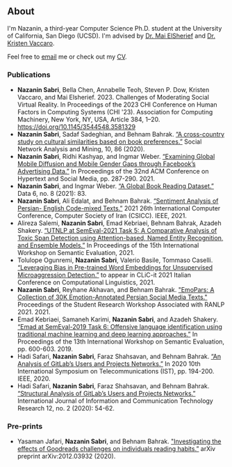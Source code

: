 ## About

I'm Nazanin, a third-year Computer Science Ph.D. student at the University of California, San Diego (UCSD). I'm advised by [Dr. Mai ElSherief](https://melsherief.eng.ucsd.edu/home) and [Dr. Kristen Vaccaro](https://kvaccaro.com/). 

<!-- I'm currently working on the use of causal inference in reasoning about and dealing with biases in the machine learning pipeline.  -->

Feel free to [email](mailto:nsabri@ucsd.edu) me or check out my [CV](Files/CV.pdf). 

### Publications

* **Nazanin Sabri**, Bella Chen, Annabelle Teoh, Steven P. Dow, Kristen Vaccaro, and Mai Elsherief. 2023. Challenges of Moderating Social Virtual Reality. In Proceedings of the 2023 CHI Conference on Human Factors in Computing Systems (CHI '23). Association for Computing Machinery, New York, NY, USA, Article 384, 1–20. https://doi.org/10.1145/3544548.3581329
* **Nazanin Sabri**, Sadaf Sadeghian, and Behnam Bahrak. [“A cross-country study on cultural similarities based on book preferences.”](https://www.springerprofessional.de/en/a-cross-country-study-on-cultural-similarities-based-on-book-pre/18481234) Social Network Analysis and Mining, 10, 86 (2020).
* **Nazanin Sabri**, Ridhi Kashyap, and Ingmar Weber. [“Examining Global Mobile Diffusion and Mobile Gender Gaps through Facebook’s Advertising Data.”](https://dl.acm.org/doi/10.1145/3465336.3475120) In Proceedings of the 32nd ACM Conference on Hypertext and Social Media, pp. 287-290. 2021.
* **Nazanin Sabri**, and Ingmar Weber. [“A Global Book Reading Dataset.”](https://www.mdpi.com/2306-5729/6/8/83) Data 6, no. 8 (2021): 83.
* **Nazanin Sabri**, Ali Edalat, and Behnam Bahrak. [“Sentiment Analysis of Persian- English Code-mixed Texts.”](https://ieeexplore.ieee.org/document/9420605) 2021 26th International Computer Conference, Computer Society of Iran (CSICC). IEEE, 2021.
* Alireza Salemi, **Nazanin Sabri**, Emad Kebriaei, Behnam Bahrak, Azadeh Shakery. [“UTNLP at SemEval-2021 Task 5: A Comparative Analysis of Toxic Span Detection using Attention-based, Named Entity Recognition, and Ensemble Models.”](https://aclanthology.org/2021.semeval-1.136/) In Proceedings of the 15th International Workshop on Semantic Evaluation, 2021.
* Tolulope Ogunremi, **Nazanin Sabri**, Valerio Basile, Tommaso Caselli. [“Leveraging Bias in Pre-trained Word Embeddings for Unsupervised Microaggression Detection.”](http://ceur-ws.org/Vol-3033/paper36.pdf) to appear in CLiC-it 2021 Italian Conference on Computational Linguistics, 2021.
* **Nazanin Sabri**, Reyhane Akhavan, and Behnam Bahrak. ["EmoPars: A Collection of 30K Emotion-Annotated Persian Social Media Texts."](https://aclanthology.org/2021.ranlp-srw.23/) Proceedings of the Student Research Workshop Associated with RANLP 2021. 2021.
* Emad Kebriaei, Samaneh Karimi, **Nazanin Sabri**, and Azadeh Shakery. [“Emad at SemEval-2019 Task 6: Offensive language identification using traditional machine learning and deep learning approaches.”](https://aclanthology.org/S19-2107/) In Proceedings of the 13th International Workshop on Semantic Evaluation, pp. 600-603. 2019.
* Hadi Safari, **Nazanin Sabri**, Faraz Shahsavan, and Behnam Bahrak. [“An Analysis of GitLab’s Users and Projects Networks.”](https://ieeexplore.ieee.org/document/9345844) In 2020 10th International Symposium on Telecommunications (IST), pp. 194-200. IEEE, 2020.
* Hadi Safari, **Nazanin Sabri**, Faraz Shahsavan, and Behnam Bahrak. [“Structural Analysis of GitLab’s Users and Projects Networks.”](https://d1wqtxts1xzle7.cloudfront.net/68225361/6-with-cover-page-v2.pdf?Expires=1643758597&Signature=RCgE-ENV0xhrJfPRCVd18ElZomExyu6-uYxAzwU1i1M5eZDR~9Yvc6J~jAdMjnxVddu8vxWb1XLVobI9lI8Kw~foBpkpZcP0bFONzs0ojTz6vV9e0FZPR~EIh6l0ZW4JzDihVer9kltJHh~UPE3EdjqftzCVnAC~nsFOnSnZJfoFKI93d3MoTvvQbRbBfBKmcQBZZPzFWy~YEcluEm2o8~A92VsVgYQ1HLoEQIrkMae2~RpI844ye0VZj3BvNORCH5w9CKWsSYotp2FpOKUo6ifCZdbA3E~oj4W8YwMhJhTIwcPpQVWNHggL~GxTc2D5JKHtoGucfrtqZVETEbs85Q__&Key-Pair-Id=APKAJLOHF5GGSLRBV4ZA) International Journal of Information and Communication Technology Research 12, no. 2 (2020): 54-62.

### Pre-prints

* Yasaman Jafari, **Nazanin Sabri**, and Behnam Bahrak. ["Investigating the effects of Goodreads challenges on individuals reading habits.”](https://arxiv.org/abs/2012.03932) arXiv preprint arXiv:2012.03932
(2020).
